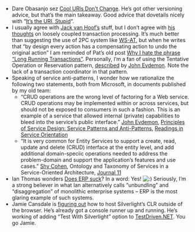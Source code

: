-   Dare Obasanjo sez [Cool URIs Don’t
    Change](http://www.25hoursaday.com/weblog/PermaLink.aspx?guid=25e5009e-0889-4883-8d03-58e7775882ac).
    He’s got other versioning advice, but that’s the main takeaway. Good
    advice that dovetails nicely with “[It’s the URI,
    Stupid](http://hyperthink.net/blog/PermaLink,guid,40c0cf83-27b1-49e7-8086-c57d1b5007cd.aspx)“.
-   I usually agree with [Jack van Hoof’s](http://soa-eda.blogspot.com/)
    stuff, but I don’t agree with [his
    thoughts](http://soa-eda.blogspot.com/2007/05/how-to-implement-loosely-coupled.html)
    on loosely coupled transaction processing. It’s much better than
    suggesting the use of 2PC system
    like [WS-AT](http://specs.xmlsoap.org/ws/2004/10/wsat/wsat.pdf), but
    when he writes that “by design every action has a compensating
    action to undo the original action” I am reminded of Pat’s old post
    [Why I hate the phrase “Long Running
    Transactions”](http://blogs.msdn.com/pathelland/archive/2004/08/12/213552.aspx).
    Personally, I’m a fan of using the Tentative Operation or
    Reservation pattern,
    [described](http://msdn2.microsoft.com/en-us/library/ms954638.aspx#soade_topic3)
    by [John Evdemon](http://blogs.msdn.com/jevdemon/). Note the lack of
    a transaction coordinator in that pattern.
-   Speaking of service anti-patterns, I wonder how we rationalize the
    following two statements, both from Microsoft, in documents
    published by my old team:
    -   “CRUD operations are the wrong level of factoring for a Web
        service. CRUD operations may be implemented within or across
        services, but should not be exposed to consumers in such a
        fashion. This is an example of a service that allowed internal
        (private) capabilities to bleed into the service’s public
        interface.” [John
        Evdemon](http://blogs.msdn.com/jevdemon/), [Principles of
        Service Design: Service Patterns and
        Anti-Patterns](http://msdn2.microsoft.com/en-us/library/ms954638.aspx),
        [Readings in Service
        Orientation](http://msdn2.microsoft.com/en-us/architecture/aa479349.aspx)
    -   “It is very common for Entity Services to support a create,
        read, update and delete (CRUD) interface at the entity level,
        and add additional domain-speciic operations needed to address
        the problem-domain and support the application’s features and
        use cases.” [Shy Cohen](http://blogs.msdn.com/shycohen/),
        Ontology and Taxonomy of Services in a Service-Oriented
        Architecture, [Journal
        11](http://download.microsoft.com/download/e/8/b/e8b39fdb-0a4c-4f52-a5bc-9af66b9fa7df/AJ11_EN.zip)
-   Ian Thomas wonders [Does ERP
    suck](http://itblagger.wordpress.com/2007/05/04/does-erp-suck/)? In
    a word: Yes!
    ![:)](http://devhawk.net/wp-includes/images/smilies/icon_smile.gif)
    Seriously, I’m a strong believer in what Ian alternatively calls
    “unbundling” and “disaggregation” of monolithic enterprise systems –
    ERP is the most glaring example of such systems.
-   Jamie Cansdale is [figuring
    out](http://weblogs.asp.net/nunitaddin/archive/2007/05/10/silverlight-console-applications.aspx)
    how to host Silverlight’s CLR outside of the browser. He’s already
    got a console runner up and running. He’s working of adding
    “Test With Silverlight” option to
    [TestDriven.NET](http://www.testdriven.net/). You go Jamie.

